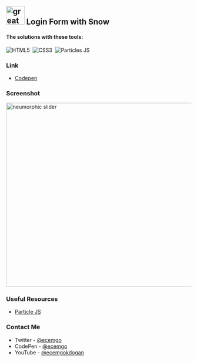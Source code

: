 ## <img src="https://user-images.githubusercontent.com/13468728/233831804-0f5c7ee5-d654-4c13-9c77-a5bd6dc4fe74.jpg" title="great tricks" alt="great tricks" width="50" height="50"/> Login Form with Snow

#### The solutions with these tools:

![HTML5](https://img.shields.io/badge/-HTML5-E34F26?style=for-the-badge&logo=html5&logoColor=white)&nbsp;
![CSS3](https://img.shields.io/badge/-CSS3-1572B6?style=for-the-badge&logo=css3)&nbsp;
![Particles JS](https://img.shields.io/badge/particles%20js-10135E?style=for-the-badge&logo=particlejs&logoColor=white)&nbsp;

### Link

- [Codepen](https://codepen.io/ecemgo/pen/qBvBXqP)

### Screenshot

<div align="left">
<img src="https://github.com/ecemgo/mini-samples-great-tricks/assets/13468728/96d4ee8b-5c9d-488f-adba-5754b564bc11" title="neumorphic slider" alt="neumorphic slider" width="800" height="500"/>
</div>

### Useful Resources

- [Particle JS](https://codepen.io/VincentGarreau/pen/bGxvQd)

### Contact Me

- Twitter - [@ecemgo](https://twitter.com/ecemgo)
- CodePen - [@ecemgo](https://codepen.io/ecemgo)
- YouTube - [@ecemgokdogan](https://www.youtube.com/channel/UCktkPv17cw27PaFGcnZa_aQ)
